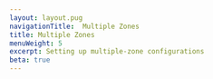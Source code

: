 ```yaml
---
layout: layout.pug
navigationTitle:  Multiple Zones
title: Multiple Zones
menuWeight: 5
excerpt: Setting up multiple-zone configurations
beta: true
---
```


